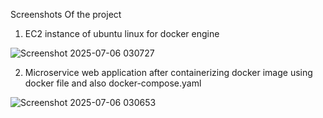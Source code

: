 Screenshots Of the project

1. EC2 instance of ubuntu linux for docker engine

![Screenshot 2025-07-06 030727](https://github.com/user-attachments/assets/b4c5bb4d-abd8-4f4a-bf14-1bf0a31b66fb)

2. Microservice web application after containerizing docker image using docker file and also docker-compose.yaml

![Screenshot 2025-07-06 030653](https://github.com/user-attachments/assets/b2446337-69a4-4517-855a-82e133f20bb5)
